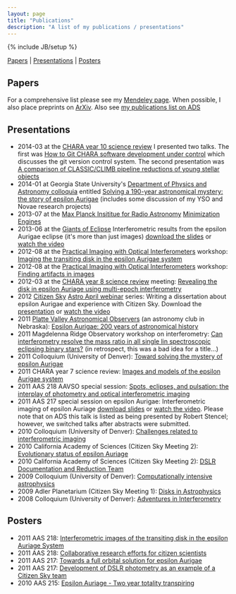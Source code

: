 ```yaml
---
layout: page
title: "Publications"
description: "A list of my publications / presentations"
---
```

{% include JB/setup %}

[Papers](#papers) | [Presentations](#presentations) | [Posters](#posters)

## Papers <a id="papers"></a>

For a comprehensive list please see my [Mendeley
page](http://www.mendeley.com/profiles/brian-kloppenborg/). When possible, I
also place preprints on [ArXiv](http://arxiv.org/). Also see 
[my publications list on ADS](http://goo.gl/93CR2a)

## Presentations <a id="presentations"></a>

* 2014-03 at the 
    [CHARA year 10 science review](http://www.chara.gsu.edu/CHARA/meetings.php)
    I presented two talks. The first was
    [How to Git CHARA software development under control](/downloads/2014_CHARA_Meeting-GitTalk.pdf) which discusses the git version control system. The second presentation
    was
    [A comparison of CLASSIC/CLIMB pipeline reductions of young stellar objects](/downloads/2014_CHARA_Meeting-YSOes.pdf)
* 2014-01 at Georgia State University's 
    [Department of Physics and Astronomy colloquia](http://astro.gsu.edu/) 
    entitled 
    [Solving a 190-year astronomical mystery: the story of epsilon Aurigae](/downloads/2014-01-21-GSU-epsAur_Noave_YSOes.pdf)
    (includes some discussion of my YSO and Novae research projects)
* 2013-07 at the [Max Planck Insititue for Radio Astronomy](http://www.mpifr.de)
    [Minimization Engines](/downloads/2013-07-23-minimization_engines.pdf)
* 2013-06 at the [Giants of Eclipse](http://aas.org/meetings/aastcs3) 
    Interferometric results from the epsilon Aurigae eclipse (it's more than 
    just images) 
    [download the slides](/downloads/2013-07-30-epsAur-Interferometry.pdf) or 
    [watch the video](http://www.youtube.com/watch?v=-muZbDquo5A)
* 2012-08 at the [Practical Imaging with Optical Interferometers](http://www.umich.edu/~interf) workshop: 
    [Imaging the transiting disk in the epsilon Aurigae system](/downloads/2012-UM-Workshop_epsAur.pdf)
* 2012-08 at the [Practical Imaging with Optical Interferometers](http://www.umich.edu/~interf) workshop: 
    [Finding artifacts in images](/downloads/2012-UM-Workshop_Artifacts.pdf)
* 2012-03 at the [CHARA year 8 science review](http://www.chara.gsu.edu/CHARA/meetings.php) meeting: 
    [Revealing the disk in epsilon Auriage using multi-epoch interferometry](/downloads/2012-CHARA-epsAur.pdf)
* 2012 [Citizen Sky](http://citizensky.org) 
    [Astro April webinar](http://www.citizensky.org/content/celebrate-citizen-sky) series: 
    Writing a dissertation about epsilon Aurigae and experience with Citizen Sky. 
    Download the [presentation](/downloads/2012-Webinar-CitizenSky-epsAur.pdf) or 
    [watch the video](http://184.73.185.143/APASS/Writing_dissertation_about_eps_Aur_w_Brian_Kloppenborg.zip)
* 2011 [Platte Valley Astronomical Observers](http://pvao.us) (an astronomy club in Nebraska): 
    [Epsilon Aurigae: 200 years of astronomical history](/downloads/2011-PVAO-epsAur.pdf)
* 2011 Magdelenna Ridge Observatory workshop on interferometry: 
    [Can interferometry resolve the mass ratio in all single lin spectroscopic eclipsing binary stars?](/downloads/2011-MRO-Socorro-SB1s.pdf) 
    (in retrospect, this was a bad idea for a title...)
* 2011 Colloquium (University of Denver): 
    [Toward solving the mystery of epsilon Aurigae](/downloads/2011-DU-Colloquium.pdf)
* 2011 CHARA year 7 science review: 
    [Images and models of the epsilon Aurigae system](/downloads/2011-CHARA-epsAur.pdf)
* 2011 AAS 218 AAVSO special session: 
    [Spots, eclipses, and pulsation: the interplay of photometry and optical interferometric imaging](/downloads/2011-AAS218-PhotometryAndInterferometry.pdf)
* 2011 AAS 217 special session on epsilon Aurigae: Interferometric imaging of epsilon Auriage 
    [download slides](/downloads/2011-AAS217-epsAurImaging.pdf) or 
    [watch the video](http://www.youtube.com/watch?v=eHJPaTUqeso). 
    Please note that on ADS this talk is listed as being presented by Robert Stencel; 
    however, we switched talks after abstracts were submitted.
* 2010 Colloquium (University of Denver): 
    [Challenges related to interferometric imaging](/downloads/2010-DU-Colloquium.pdf)
* 2010 California Academy of Sciences (Citizen Sky Meeting 2): 
    [Evolutionary status of epsilon Auriage](/downloads/2010-CalAcad-CitizenSky-epsAur.pdf)
* 2010 California Academy of Sciences (Citizen Sky Meeting 2): 
    [DSLR Documentation and Reduction Team](/downloads/2010-CalAcad-CitizenSky-DSLR.pdf)
* 2009 Colloquium (University of Denver): 
    [Computationally intensive astrophysics](/downloads/2009-DU-Colloquium.pdf)
* 2009 Adler Planetarium (Citizen Sky Meeting 1): 
    [Disks in Astrophysics](/downloads/2009-Adler-CitizenSky.pdf)
* 2008 Colloquium (University of Denver): 
    [Adventures in Interferometry](/downloads/2008-DU-Colloquium.pdf)

## Posters<a id="posters"></a>

* 2011 AAS 218: 
    [Interferometric images of the transiting disk in the epsilon Auriage System](/downloads/2011-AAS218-epsAurImages.pdf)
* 2011 AAS 218: 
    [Collaborative research efforts for citizen scientists](/downloads/2011-AAS218-CSky-Teams.pdf)
* 2011 AAS 217: 
    [Towards a full orbital solution for epsilon Aurigae](/downloads/2011-AAS217-epsAur-Orbit.pdf)
* 2011 AAS 217: 
    [Development of DSLR photometry as an example of a Citizen Sky team](/downloads/2011-AAS217-CSky-Teams.pdf)
* 2010 AAS 215: 
    [Epsilon Auriage - Two year totality transpiring](/downloads/2010-AAS215-epsAur.pdf)

